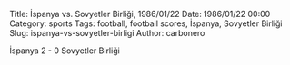 Title: İspanya vs. Sovyetler Birliği, 1986/01/22
Date: 1986/01/22 00:00
Category: sports
Tags: football, football scores, İspanya, Sovyetler Birliği
Slug: ispanya-vs-sovyetler-birligi
Author: carbonero


İspanya 2 - 0 Sovyetler Birliği

